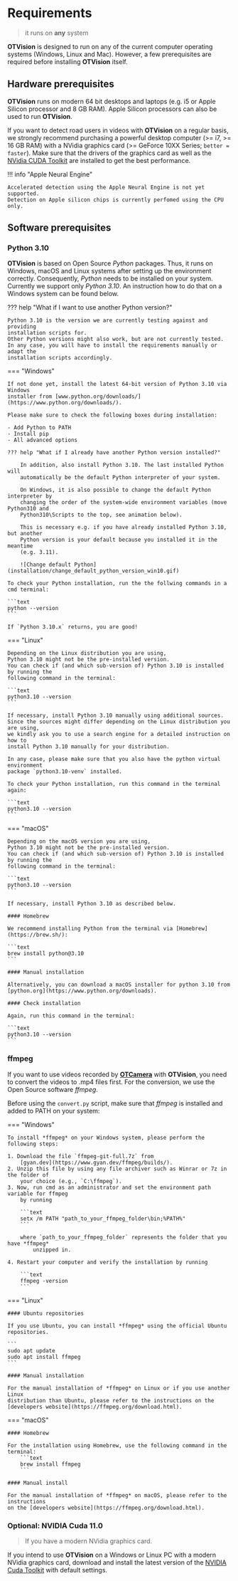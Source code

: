 # Requirements

> it runs on **any** system

**OTVision** is designed to run on any of the current computer operating systems
(Windows, Linux and Mac).
However, a few prerequisites are required before installing **OTVision** itself.

## Hardware prerequisites

**OTVision** runs on modern 64 bit desktops and laptops (e.g. i5 or Apple Silicon
processor and 8 GB RAM).
Apple Silicon processors can also be used to run **OTVision**.

If you want to detect road users in videos with **OTVision** on a regular basis, we
strongly recommend purchasing a powerful desktop computer
(>= i7, >= 16 GB RAM)
with a NVidia graphics card (>= GeForce 10XX Series; `better = faster`).
Make sure that the drivers of the graphics card as well as the
[NVidia CUDA Toolkit](#optional-nvidia-cuda-110)
are installed to get the best performance.

!!! info "Apple Neural Engine"

    Accelerated detection using the Apple Neural Engine is not yet supported.
    Detection on Apple silicon chips is currently perfomed using the CPU only.

## Software prerequisites

### Python 3.10

**OTVision** is based on Open Source *Python* packages.
Thus, it runs on Windows, macOS and Linux systems after setting up the environment
correctly.
Consequently, *Python* needs to be installed on your system.
Currently we support only *Python 3.10*.
An instruction how to do that on a Windows system can be found below.

??? help "What if I want to use another Python version?"

    Python 3.10 is the version we are currently testing against and providing
    installation scripts for.
    Other Python versions might also work, but are not currently tested.
    In any case, you will have to install the requirements manually or adapt the
    installation scripts accordingly.

=== "Windows"

    If not done yet, install the latest 64-bit version of Python 3.10 via Windows
    installer from [www.python.org/downloads/](https://www.python.org/downloads/).

    Please make sure to check the following boxes during installation:

    - Add Python to PATH
    - Install pip
    - All advanced options

    ??? help "What if I already have another Python version installed?"

        In addition, also install Python 3.10. The last installed Python will
        automatically be the default Python interpreter of your system.

        On Windows, it is also possible to change the default Python interpreter by
        changing the order of the system-wide environment variables (move Python310 and
        Python310\Scripts to the top, see animation below).

        This is necessary e.g. if you have already installed Python 3.10, but another
        Python version is your default because you installed it in the meantime
        (e.g. 3.11).

        ![Change default Python](installation/change_default_python_version_win10.gif)
    
    To check your Python installation, run the the follwing commands in a cmd terminal:
    
    ```text
    python --version
    ```

    If `Python 3.10.x` returns, you are good!

=== "Linux"

    Depending on the Linux distribution you are using,
    Python 3.10 might not be the pre-installed version.
    You can check if (and which sub-version of) Python 3.10 is installed by running the
    following command in the terminal:

    ```text
    python3.10 --version
    ```

    If necessary, install Python 3.10 manually using additional sources. 
    Since the sources might differ depending on the Linux distribution you are using,
    we kindly ask you to use a search engine for a detailed instruction on how to
    install Python 3.10 manually for your distribution. 
    
    In any case, please make sure that you also have the python virtual environment
    package `python3.10-venv` installed.

    To check your Python installation, run this command in the terminal again:
    
    ```text
    python3.10 --version
    ```

=== "macOS"

    Depending on the macOS version you are using,
    Python 3.10 might not be the pre-installed version.
    You can check if (and which sub-version of) Python 3.10 is installed by running the
    following command in the terminal:

    ```text
    python3.10 --version
    ```

    If necessary, install Python 3.10 as described below.

    #### Homebrew

    We recommend installing Python from the terminal via [Homebrew](https://brew.sh/): 
    
    ```text
    brew install python@3.10
    ```

    #### Manual installation

    Alternatively, you can download a macOS installer for python 3.10 from
    [python.org](https://www.python.org/downloads).

    #### Check installation

    Again, run this command in the terminal:

    ```text
    python3.10 --version
    ```

### ffmpeg

If you want to use videos recorded by [**OTCamera**](/OTCamera) with **OTVision**,
you need to convert the videos to .mp4 files first.
For the conversion, we use the Open Source software *ffmpeg*.

Before using the `convert.py` script, make sure that *ffmpeg* is installed and added to
PATH on your system:

=== "Windows"

    To install *ffmpeg* on your Windows system, please perform the following steps:
    
    1. Download the file `ffmpeg-git-full.7z` from
        [gyan.dev](https://www.gyan.dev/ffmpeg/builds/).  
    2. Unzip this file by using any file archiver such as Winrar or 7z in the folder of
        your choice (e.g., `C:\ffmpeg`).
    3. Now, run cmd as an administrator and set the environment path variable for ffmpeg
        by running 
    
        ```text 
        setx /m PATH "path_to_your_ffmpeg_folder\bin;%PATH%"
        ```
        
        where `path_to_your_ffmpeg_folder` represents the folder that you have *ffmpeg*
            unzipped in.
    
    4. Restart your computer and verify the installation by running 

        ```text 
        ffmpeg -version
        ```

=== "Linux"

    #### Ubuntu repositories

    If you use Ubuntu, you can install *ffmpeg* using the official Ubuntu repositories.

    ```
    sudo apt update
    sudo apt install ffmpeg
    ``` 

    #### Manual installation

    For the manual installation of *ffmpeg* on Linux or if you use another Linux
    distribution than Ubuntu, please refer to the instructions on the
    [developers website](https://ffmpeg.org/download.html).

=== "macOS"

    #### Homebrew

    For the installation using Homebrew, use the following command in the terminal:
        ```text
        brew install ffmpeg
        ```

    #### Manual install

    For the manual installation of *ffmpeg* on macOS, please refer to the instructions
    on the [developers website](https://ffmpeg.org/download.html).

### Optional: NVIDIA Cuda 11.0

> If you have a modern NVidia graphics card.

If you intend to use **OTVision** on a Windows or Linux PC with a modern NVidia graphics
card, download and install the latest version of the
[NVIDIA Cuda Toolkit](https://developer.nvidia.com/cuda-downloads) with default
settings.
